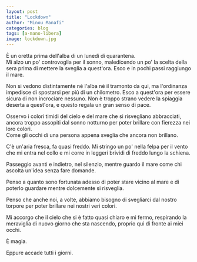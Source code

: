 ```yaml
---
layout: post
title: "Lockdown"
author: "Minou Manafi"
categories: blog
tags: [a-mano-libera]
image: lockdown.jpg
---
```


È un oretta prima dell'alba di un lunedì di quarantena.      
Mi alzo un po' controvoglia per il sonno, maledicendo un po' la scelta della sera prima di mettere la sveglia a quest'ora. Esco e in pochi passi raggiungo il mare.

Non si vedono distintamente né l'alba né il tramonto da qui, ma l'ordinanza impedisce di spostarsi per più di un chilometro. Esco a quest'ora per essere sicura di non incrociare nessuno. Non è troppo strano vedere la spiaggia deserta a quest'ora, e questo regala un gran senso di pace.

Osservo i colori timidi del cielo e del mare che si risvegliano abbracciati, ancora troppo assopiti dal sonno notturno per poter brillare con fierezza nei loro colori.  
Come gli occhi di una persona appena sveglia che ancora non brillano.

C'è un'aria fresca, fa quasi freddo. Mi stringo un po' nella felpa per il vento che mi entra nel collo e mi corre in leggeri brividi di freddo lungo la schiena.

Passeggio avanti e indietro, nel silenzio, mentre guardo il mare come chi ascolta un'idea senza fare domande.

Penso a quanto sono fortunata adesso di poter stare vicino al mare e di poterlo guardare mentre dolcemente si risveglia.

Penso che anche noi, a volte, abbiamo bisogno di svegliarci dal nostro torpore per poter brillare nei nostri veri colori.

Mi accorgo che il cielo che si è fatto quasi chiaro e mi fermo, respirando la meraviglia di nuovo giorno che sta nascendo, proprio qui di fronte ai miei occhi.

È magia.

Eppure accade tutti i giorni. 
